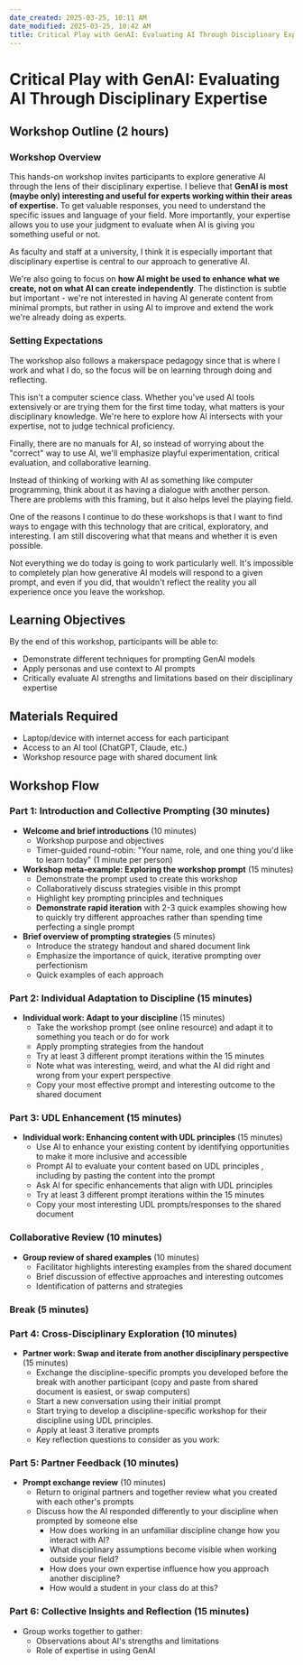 ```yaml
---
date_created: 2025-03-25, 10:11 AM
date_modified: 2025-03-25, 10:42 AM
title: Critical Play with GenAI: Evaluating AI Through Disciplinary Expertise
---
```

# Critical Play with GenAI: Evaluating AI Through Disciplinary Expertise

## Workshop Outline (2 hours)

### Workshop Overview

This hands-on workshop invites participants to explore generative AI through the lens of their disciplinary expertise. I believe that **GenAI is most (maybe only) interesting and useful for experts working within their areas of expertise.** To get valuable responses, you need to understand the specific issues and language of your field. More importantly, your expertise allows you to use your judgment to evaluate when AI is giving you something useful or not. 

As faculty and staff at a university, I think it is especially important that disciplinary expertise is central to our approach to generative AI.

We're also going to focus on **how AI might be used to enhance what we create, not on what AI can create independently**. The distinction is subtle but important - we're not interested in having AI generate content from minimal prompts, but rather in using AI to improve and extend the work we're already doing as experts.

### Setting Expectations

The workshop also follows a makerspace pedagogy since that is where I work and what I do, so the focus will be on learning through doing and reflecting.

This isn't a computer science class. Whether you've used AI tools extensively or are trying them for the first time today, what matters is your disciplinary knowledge. We're here to explore how AI intersects with your expertise, not to judge technical proficiency.

Finally, there are no manuals for AI, so instead of worrying about the "correct" way to use AI, we'll emphasize playful experimentation, critical evaluation, and collaborative learning. 

Instead of thinking of working with AI as something like computer programming, think about it as having a dialogue with another person. There are problems with this framing, but it also helps level the playing field.

One of the reasons I continue to do these workshops is that I want to find ways to engage with this technology that are critical, exploratory, and interesting. I am still discovering what that means and whether it is even possible. 

Not everything we do today is going to work particularly well. It's impossible to completely plan how generative AI models will respond to a given prompt, and even if you did, that wouldn't reflect the reality you all experience once you leave the workshop.

## Learning Objectives

By the end of this workshop, participants will be able to:

- Demonstrate different techniques for prompting GenAI models
- Apply personas and use context to AI prompts
- Critically evaluate AI strengths and limitations based on their disciplinary expertise 

## Materials Required

- Laptop/device with internet access for each participant
- Access to an AI tool (ChatGPT, Claude, etc.)
- Workshop resource page with shared document link

## Workshop Flow

### Part 1: Introduction and Collective Prompting (30 minutes)

- **Welcome and brief introductions** (10 minutes)
	 - Workshop purpose and objectives
	 - Timer-guided round-robin: "Your name, role, and one thing you'd like to learn today" (1 minute per person)
- **Workshop meta-example: Exploring the workshop prompt** (15 minutes)
	 - Demonstrate the prompt used to create this workshop
	 - Collaboratively discuss strategies visible in this prompt
	 - Highlight key prompting principles and techniques
	 - **Demonstrate rapid iteration** with 2-3 quick examples showing how to quickly try different approaches rather than spending time perfecting a single prompt
- **Brief overview of prompting strategies** (5 minutes)
	 - Introduce the strategy handout and shared document link
	 - Emphasize the importance of quick, iterative prompting over perfectionism
	 - Quick examples of each approach

### Part 2: Individual Adaptation to Discipline (15 minutes)

- **Individual work: Adapt to your discipline** (15 minutes)
	 - Take the workshop prompt (see online resource) and adapt it to something you teach or do for work
	 - Apply prompting strategies from the handout
	 - Try at least 3 different prompt iterations within the 15 minutes
	 - Note what was interesting, weird, and what the AI did right and wrong from your expert perspective
	 - Copy your most effective prompt and interesting outcome to the shared document

### Part 3: UDL Enhancement (15 minutes)

- **Individual work: Enhancing content with UDL principles** (15 minutes)
	 - Use AI to enhance your existing content by identifying opportunities to make it more inclusive and accessible
	 - Prompt AI to evaluate your content based on UDL principles , including by pasting the content into the prompt
	 - Ask AI for specific enhancements that align with UDL principles
	 - Try at least 3 different prompt iterations within the 15 minutes
	 - Copy your most interesting UDL prompts/responses to the shared document

### Collaborative Review (10 minutes)

- **Group review of shared examples** (10 minutes)
	 - Facilitator highlights interesting examples from the shared document
	 - Brief discussion of effective approaches and interesting outcomes
	 - Identification of patterns and strategies

### Break (5 minutes)

### Part 4: Cross-Disciplinary Exploration (10 minutes)

- **Partner work: Swap and iterate from another disciplinary perspective** (15 minutes)
	 - Exchange the discipline-specific prompts you developed before the break with another participant (copy and paste from shared document is easiest, or swap computers)
	 - Start a new conversation using their initial prompt
	 - Start trying to develop a discipline-specific workshop for their discipline using UDL principles. 
	 - Apply at least 3 iterative prompts
	 - Key reflection questions to consider as you work:

### Part 5: Partner Feedback (10 minutes)

- **Prompt exchange review** (10 minutes)
	 - Return to original partners and together review what you created with each other's prompts
	 - Discuss how the AI responded differently to your discipline when prompted by someone else
		  - How does working in an unfamiliar discipline change how you interact with AI?
		  - What disciplinary assumptions become visible when working outside your field?
		  - How does your own expertise influence how you approach another discipline?
		  - How would a student in your class do at this? 

### Part 6: Collective Insights and Reflection (15 minutes)

 - Group works together to gather: 
	 - Observations about AI's strengths and limitations
	 - Role of expertise in using GenAI